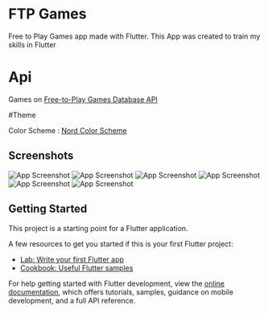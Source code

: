 # FTP Games

Free to Play Games app made with Flutter. This App was created to train my skills in Flutter


# Api

Games on [Free-to-Play Games Database API](https://rapidapi.com/digiwalls/api/free-to-play-games-database/)

#Theme

Color Scheme : [Nord Color Scheme](https://www.nordtheme.com/docs/colors-and-palettes)

## Screenshots

![App Screenshot](/screenshots/1.png)
![App Screenshot](/screenshots/2.png)
![App Screenshot](/screenshots/3.png)
![App Screenshot](/screenshots/4.png)
![App Screenshot](/screenshots/5.png)
![App Screenshot](/screenshots/6.png)

## Getting Started

This project is a starting point for a Flutter application.

A few resources to get you started if this is your first Flutter project:

- [Lab: Write your first Flutter app](https://docs.flutter.dev/get-started/codelab)
- [Cookbook: Useful Flutter samples](https://docs.flutter.dev/cookbook)

For help getting started with Flutter development, view the
[online documentation](https://docs.flutter.dev/), which offers tutorials,
samples, guidance on mobile development, and a full API reference.
